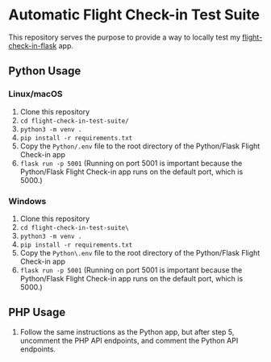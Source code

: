 # Automatic Flight Check-in Test Suite

This repository serves the purpose to provide a way to locally test my [flight-check-in-flask](https://github.com/jdstone/flight-check-in-flask/) app.

## Python Usage

### Linux/macOS

1. Clone this repository
2. `cd flight-check-in-test-suite/`
3. `python3 -m venv .`
4. `pip install -r requirements.txt`
5. Copy the `Python/.env` file to the root directory of the Python/Flask Flight Check-in app
6. `flask run -p 5001` (Running on port 5001 is important because the Python/Flask Flight Check-in app runs on the default port, which is 5000.)

### Windows

1. Clone this repository
2. `cd flight-check-in-test-suite\`
3. `python3 -m venv .`
4. `pip install -r requirements.txt`
5. Copy the `Python\.env` file to the root directory of the Python/Flask Flight Check-in app
6. `flask run -p 5001` (Running on port 5001 is important because the Python/Flask Flight Check-in app runs on the default port, which is 5000.)

## PHP Usage

1. Follow the same instructions as the Python app, but after step 5, uncomment the PHP API endpoints, and comment the Python API endpoints.

